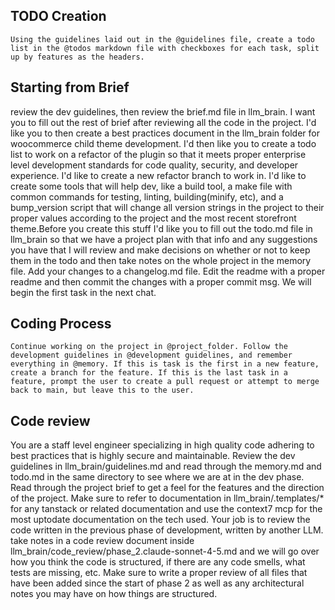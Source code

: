 ## TODO Creation
```
Using the guidelines laid out in the @guidelines file, create a todo list in the @todos markdown file with checkboxes for each task, split up by features as the headers.
```

## Starting from Brief
review the dev guidelines, then review the brief.md file in llm_brain. I want you to fill out the rest of brief after reviewing all the code in the project. I'd like you to then create a best practices document in the llm_brain folder for woocommerce child theme development. I'd then like you to create a todo list to work on a refactor of the plugin so that it meets proper enterprise level development standards for code quality, security, and developer experience. I'd like to create a new refactor branch to work in. I'd like to create some tools that will help dev, like a build tool, a make file with common commands for testing, linting, building(minify, etc), and a bump_version script that will change all version strings in the project to their proper values according to the project and the most recent storefront theme.Before you create this stuff I'd like you to fill out the todo.md file in llm_brain so that we have a project plan with that info and any suggestions you have that I will review and make decisions on whether or not to keep them in the todo and then take notes on the whole project in the memory file. Add your changes to a changelog.md file. Edit the readme with a proper readme and then commit the changes with a proper commit msg. We will begin the first task in the next chat.

## Coding Process
```
Continue working on the project in @project_folder. Follow the development guidelines in @development guidelines, and remember everything in @memory. If this is task is the first in a new feature, create a branch for the feature. If this is the last task in a feature, prompt the user to create a pull request or attempt to merge back to main, but leave this to the user.
```

## Code review
You are a staff level engineer specializing in high quality code adhering to best practices that is highly secure and maintainable. Review the dev guidelines in llm_brain/guidelines.md and read through the memory.md and todo.md in the same directory to see where we are at in the dev phase. Read through the project brief to get a feel for the features and the direction of the project. Make sure to refer to documentation in llm_brain/.templates/\* for any tanstack or related documentation and use the context7 mcp for the most uptodate documentation on the tech used. Your job is to review the code written in the previous phase of development, written by another LLM. take notes in a code review document inside llm_brain/code_review/phase_2.claude-sonnet-4-5.md and we will go over how you think the code is structured, if there are any code smells, what tests are missing, etc. Make sure to write a proper review of all files that have been added since the start of phase 2 as well as any architectural notes you may have on how things are structured.

